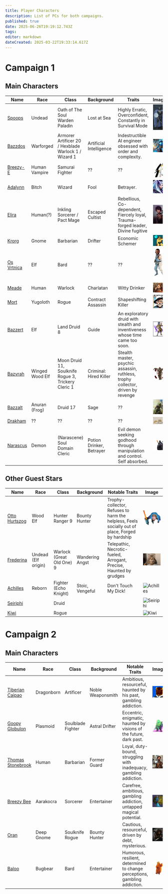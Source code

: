 ```yaml
---
title: Player Characters
description: List of PCs for both campaigns.
published: true
date: 2025-06-26T19:19:12.743Z
tags: 
editor: markdown
dateCreated: 2025-03-22T19:33:14.617Z
---
```


# **Campaign 1**  

## Main Characters
| Name                             | Race | Class | Background | Traits | Image |
|----------------------------------|------|-------|------------|--------|-------|
| [Spoops](/characters/spoops)     | Undead   | Oath of The Soul Warden Paladin    | Lost at Sea         | Highly Erratic, Overconfident, Constantly in Survival Mode     | <img src="/characters/spoops.webp" class="img-fluid" style="max-height: 100px;" alt="Spoops"> |
| [Bazzdos](/characters/bazzdos)   | Warforged   | Armorer Artificer 20 / Hexblade Warlock 1 / Wizard 1  | Artificial Intelligence | Indestructible AI engineer obsessed with order and complexity.     | <img src="/characters/bazzdos.webp" class="img-fluid" style="max-height: 100px;" alt="Bazzdos"> |
| [Breezy-E](/characters/breezy)   | Human Vampire   | Samurai Fighter    | ??         | ??     | <img src="/characters/breezy/breezy.webp" class="img-fluid" style="max-height: 100px;" alt="Breezy-e"> |
| [Adalynn](/characters/adalynn)   | Bitch   | Wizard    | Fool | Betrayer.     | <img src="/characters/adalynn.webp" class="img-fluid" style="max-height: 100px;" alt="Adalynn"> |
| [Elira](/characters/elira)       | Human(?) | Inkling Sorcerer / Pact Mage     | Escaped Cultist        | Rebellious, Co-dependent, Fiercely loyal, Trauma-forged leader, Divine fugitive            | <img src="/characters/other/elira_v1.jpg" class="img-fluid" style="max-height: 100px;" alt="Elira"> |
| [Krorg](/characters/krorg)       | Gnome   | Barbarian    | Drifter         | Economic Schemer     | <img src="/characters/krorg/krorg.png" class="img-fluid" style="max-height: 100px;" alt="Krorg"> |
| [Os Vrtnica](/characters/os)     | Elf   | Bard    | ??         | ??     | <img src="/characters/os.webp" class="img-fluid" style="max-height: 100px;" alt="Os"> |
| [Meade](/characters/meade)       | Human   | Warlock    | Charlatan         | Witty Drinker     | <img src="/characters/other/meade.webp" class="img-fluid" style="max-height: 100px;" alt="Meade"> |
| [Mort](/characters/mort)         | Yugoloth   | Rogue    | Contract Assassin         | Shapeshifting Killer     | <img src="/characters/mort/m.webp" class="img-fluid" style="max-height: 100px;" alt="Mort"> |
| [Bazzert](/characters/bazzert)   | Elf   | Land Druid 8    | Guide | An exploratory druid with stealth and inventiveness whose time came too soon. | <img src="/characters/bazzert/bazzert.webp" class="img-fluid" style="max-height: 100px;" alt="Bazzert"> |
| [Bazvrah](/characters/Bazvrah) 	 | Winged Wood Elf | Moon Druid 11, Soulknife Rogue 3, Trickery Cleric 1     | Criminal: Hired Killer | Stealth master, psychic assassin, ruthless, trophy collector, driven by revenge     | <img src="/characters/bazzert/bazvrah.webp" class="img-fluid" style="max-height: 100px;" alt="Bazvrah"> |
| [Bazzalt](/characters/Bazzalt)   | Anuran (Frog)   | Druid 17    | Sage         | ??     | <img src="/characters/bazzert/bazzalt.webp" class="img-fluid" style="max-height: 100px;" alt="Bazzalt"> |
| [Drakham](/characters/drakham)   | ??   | ??    | ??         | ??     | <img src="/characters/adalynn/drakham.png" class="img-fluid" style="max-height: 100px;" alt="Drakham"> |
| [Narascus](/characters/Narascus) | Demon   | (Narascene) Soul Domain Cleric    | Potion Drinker, Betrayer | Evil demon seeking godhood through manipulation and control. Self absorbed.     | <img src="/characters/adalynn/narascus.png" class="img-fluid" style="max-height: 100px;" alt="Narascus"> |

## **Other Guest Stars**
| Name                                               | Race       | Class             | Background        | Notable Traits                                     |    Image |
|----------------------------------------------------|------------|-------------------|-------------------|-----------------------------------------------------|----------|
| [Otto Hurtszog](/characters/Otto-Hurtszog) | Wood Elf | Hunter Ranger 9 | Bounty Hunter | Trophy-collector, Refuses to harm the helpless, Feels socially out of place, Forged by hardship | <img src="/characters/other/otto.png" class="img-fluid" style="max-height: 100px;" alt="Otto Hurtszog"> |
| [Frederina](/characters/Frederina) | Undead (Elf origin) | Warlock (Great Old One) 9 | Wandering Angst | Telepathic, Necrotic-fueled, Arrogant, Precise, Haunted by grudges | <img src="/characters/other/federina.jpg" class="img-fluid" style="max-height: 100px;" alt="Federina"> |
| [Achilles](/characters/Achilles) | Reborn | Fighter (Echo Knight) | Stoic, Vengeful | Don't Touch My Dick! | <img src="/characters/other/achilles.webp" class="img-fluid" style="max-height: 100px;" alt="Achilles"> |
| [Seiriphi](/characters/Seiriphi) | | Druid |  |  | <img src="/characters/other/seiriphi.webp" class="img-fluid" style="max-height: 100px;" alt="Seiriphi"> |
| [Kiwi](/characters/Kiwi)     | | Rogue |  |  | <img src="/characters/other/kiwi.webp" class="img-fluid" style="max-height: 100px;" alt="Kiwi"> | 


# **Campaign 2**  

## Main Characters
| Name                                               | Race       | Class             | Background        | Notable Traits                                      |    Image |
|----------------------------------------------------|------------|-------------------|-------------------|-----------------------------------------------------|----------|
| [Tiberian Caipao](/characters/tiberian-caipao) 		 | Dragonborn | Artificer         | Noble Weaponsmith | Ambitious, resourceful, haunted by his past, gambling addiction. | <img src="/characters/tilmur_rasqull.avatar.webp" class="img-fluid" style="max-height: 100px;" alt="Tiberian Caipao"> |
| [Goopy Globulon](/characters/goopy-globulon) 	 		 | Plasmoid   | Soulblade Fighter | Astral Drifter    | Eccentric, enigmatic, haunted by visions of the future, dark past. | <img src="/characters/goopy_globulon.avatar.webp" class="img-fluid" style="max-height: 100px;" alt="Goopy Globulon"> |
| [Thomas Stonebrook](/characters/thomas-stonebrook) | Human      | Barbarian         | Former Guard      | Loyal, duty-bound, struggling with inadequacy, gambling addiction. | <img src="/characters/tomas_stonebrook.avatar.webp" class="img-fluid" style="max-height: 100px;" alt="Thomas Stonebrook"> |
| [Breezy Bee](/characters/breezy-bee)        			 | Aarakocra  | Sorcerer          | Entertainer       | Carefree, ambitious, gambling addiction, untapped magical potential. | <img src="/characters/breezy_b.avatar.webp" class="img-fluid" style="max-height: 100px;" alt="Breezy Bee"> | 
| [Oran](/characters/oran)                  				 | Deep Gnome | Soulknife Rogue   | Bounty Hunter     | Cautious, resourceful, driven by debt, mysterious. | <img src="/characters/oran_dusktea.avatar.webp" class="img-fluid" style="max-height: 100px;" alt="Oran"> |
| [Baloo](/characters/baloo)                				 | Bugbear    | Bard              | Entertainer       | Humorous, resilient, determined to change perceptions, gambling addiction. | <img src="/characters/baloo.avatar.webp" class="img-fluid" style="max-height: 100px;" alt="Baloo"> |
